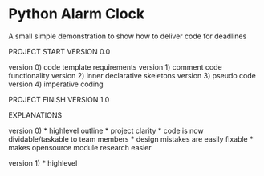 # Python Alarm Clock

A small simple demonstration to show how to deliver code for deadlines


PROJECT START VERSION 0.0

version 0) code template requirements
version 1) comment code functionality
version 2) inner declarative skeletons
version 3) pseudo code
version 4) imperative coding

PROJECT FINISH VERSION 1.0




EXPLANATIONS

version 0)
    * highlevel outline
    * project clarity
    * code is now dividable/taskable to team members
    * design mistakes are easily fixable
    * makes opensource module research easier

version 1)
    * highlevel





